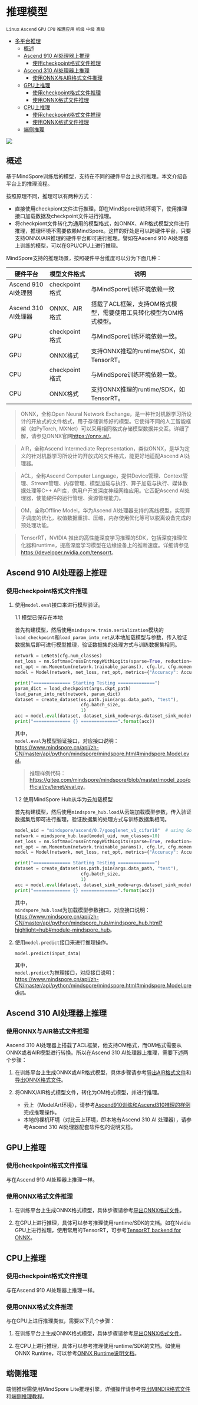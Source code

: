 # 推理模型

 `Linux` `Ascend` `GPU` `CPU` `推理应用` `初级` `中级` `高级`

<!-- TOC -->

- [多平台推理](#多平台推理)
    - [概述](#概述)
    - [Ascend 910 AI处理器上推理](#ascend-910-ai处理器上推理)
        - [使用checkpoint格式文件推理](#使用checkpoint格式文件推理)
    - [Ascend 310 AI处理器上推理](#ascend-310-ai处理器上推理)
        - [使用ONNX与AIR格式文件推理](#使用onnx与air格式文件推理)
    - [GPU上推理](#gpu上推理)
        - [使用checkpoint格式文件推理](#使用checkpoint格式文件推理-1)
        - [使用ONNX格式文件推理](#使用onnx格式文件推理)
    - [CPU上推理](#cpu上推理)
        - [使用checkpoint格式文件推理](#使用checkpoint格式文件推理-2)
        - [使用ONNX格式文件推理](#使用onnx格式文件推理-1)
    - [端侧推理](#端侧推理)

<!-- /TOC -->

<a href="https://gitee.com/mindspore/docs/blob/master/tutorials/source_zh_cn/use/multi_platform_inference.md" target="_blank"><img src="../_static/logo_source.png"></a>

## 概述

基于MindSpore训练后的模型，支持在不同的硬件平台上执行推理。本文介绍各平台上的推理流程。

按照原理不同，推理可以有两种方式：
- 直接使用checkpiont文件进行推理，即在MindSpore训练环境下，使用推理接口加载数据及checkpoint文件进行推理。
- 将checkpiont文件转化为通用的模型格式，如ONNX、AIR格式模型文件进行推理，推理环境不需要依赖MindSpore。这样的好处是可以跨硬件平台，只要支持ONNX/AIR推理的硬件平台即可进行推理。譬如在Ascend 910 AI处理器上训练的模型，可以在GPU/CPU上进行推理。

MindSpore支持的推理场景，按照硬件平台维度可以分为下面几种：

硬件平台 | 模型文件格式 | 说明
--|--|--
Ascend 910 AI处理器 | checkpoint格式 | 与MindSpore训练环境依赖一致
Ascend 310 AI处理器 | ONNX、AIR格式 | 搭载了ACL框架，支持OM格式模型，需要使用工具转化模型为OM格式模型。
GPU | checkpoint格式 | 与MindSpore训练环境依赖一致。
GPU | ONNX格式 | 支持ONNX推理的runtime/SDK，如TensorRT。
CPU | checkpoint格式 | 与MindSpore训练环境依赖一致。
CPU | ONNX格式 | 支持ONNX推理的runtime/SDK，如TensorRT。

> ONNX，全称Open Neural Network Exchange，是一种针对机器学习所设计的开放式的文件格式，用于存储训练好的模型。它使得不同的人工智能框架（如PyTorch, MXNet）可以采用相同格式存储模型数据并交互。详细了解，请参见ONNX官网<https://onnx.ai/>。

> AIR，全称Ascend Intermediate Representation，类似ONNX，是华为定义的针对机器学习所设计的开放式的文件格式，能更好地适配Ascend AI处理器。

> ACL，全称Ascend Computer Language，提供Device管理、Context管理、Stream管理、内存管理、模型加载与执行、算子加载与执行、媒体数据处理等C++ API库，供用户开发深度神经网络应用。它匹配Ascend AI处理器，使能硬件的运行管理、资源管理能力。

> OM，全称Offline Model，华为Ascend AI处理器支持的离线模型，实现算子调度的优化，权值数据重排、压缩，内存使用优化等可以脱离设备完成的预处理功能。

> TensorRT，NVIDIA 推出的高性能深度学习推理的SDK，包括深度推理优化器和runtime，提高深度学习模型在边缘设备上的推断速度。详细请参见<https://developer.nvidia.com/tensorrt>。

## Ascend 910 AI处理器上推理

### 使用checkpoint格式文件推理

1. 使用`model.eval`接口来进行模型验证。                                  

   1.1 模型已保存在本地  

   首先构建模型，然后使用`mindspore.train.serialization`模块的`load_checkpoint`和`load_param_into_net`从本地加载模型与参数，传入验证数据集后即可进行模型推理，验证数据集的处理方式与训练数据集相同。
    ```python
    network = LeNet5(cfg.num_classes)
    net_loss = nn.SoftmaxCrossEntropyWithLogits(sparse=True, reduction="mean")
    net_opt = nn.Momentum(network.trainable_params(), cfg.lr, cfg.momentum)
    model = Model(network, net_loss, net_opt, metrics={"Accuracy": Accuracy()})

    print("============== Starting Testing ==============")
    param_dict = load_checkpoint(args.ckpt_path)
    load_param_into_net(network, param_dict)
    dataset = create_dataset(os.path.join(args.data_path, "test"),
                             cfg.batch_size,
                             1)
    acc = model.eval(dataset, dataset_sink_mode=args.dataset_sink_mode)
    print("============== {} ==============".format(acc))
    ```
    其中，  
    `model.eval`为模型验证接口，对应接口说明：<https://www.mindspore.cn/api/zh-CN/master/api/python/mindspore/mindspore.html#mindspore.Model.eval>。
    > 推理样例代码：<https://gitee.com/mindspore/mindspore/blob/master/model_zoo/official/cv/lenet/eval.py>。

   1.2 使用MindSpore Hub从华为云加载模型
    
   首先构建模型，然后使用`mindspore_hub.load`从云端加载模型参数，传入验证数据集后即可进行推理，验证数据集的处理方式与训练数据集相同。
    ```python
    model_uid = "mindspore/ascend/0.7/googlenet_v1_cifar10"  # using GoogleNet as an example.
    network = mindspore_hub.load(model_uid, num_classes=10)
    net_loss = nn.SoftmaxCrossEntropyWithLogits(sparse=True, reduction="mean")
    net_opt = nn.Momentum(network.trainable_params(), cfg.lr, cfg.momentum)
    model = Model(network, net_loss, net_opt, metrics={"Accuracy": Accuracy()})

    print("============== Starting Testing ==============")
    dataset = create_dataset(os.path.join(args.data_path, "test"),
                             cfg.batch_size,
                             1)
    acc = model.eval(dataset, dataset_sink_mode=args.dataset_sink_mode)
    print("============== {} ==============".format(acc))
    ``` 
    其中，  
    `mindspore_hub.load`为加载模型参数接口，对应接口说明：<https://www.mindspore.cn/api/zh-CN/master/api/python/mindspore_hub/mindspore_hub.html?highlight=hub#module-mindspore_hub>。

2. 使用`model.predict`接口来进行推理操作。
   ```python
   model.predict(input_data)
   ```
   其中，  
   `model.predict`为推理接口，对应接口说明：<https://www.mindspore.cn/api/zh-CN/master/api/python/mindspore/mindspore.html#mindspore.Model.predict>。

## Ascend 310 AI处理器上推理

### 使用ONNX与AIR格式文件推理

Ascend 310 AI处理器上搭载了ACL框架，他支持OM格式，而OM格式需要从ONNX或者AIR模型进行转换。所以在Ascend 310 AI处理器上推理，需要下述两个步骤：

1. 在训练平台上生成ONNX或AIR格式模型，具体步骤请参考[导出AIR格式文件](https://www.mindspore.cn/tutorial/zh-CN/master/use/saving_and_loading_model_parameters.html#air)和[导出ONNX格式文件](https://www.mindspore.cn/tutorial/zh-CN/master/use/saving_and_loading_model_parameters.html#onnx)。

2. 将ONNX/AIR格式模型文件，转化为OM格式模型，并进行推理。
   - 云上（ModelArt环境），请参考[Ascend910训练和Ascend310推理的样例](https://support.huaweicloud.com/bestpractice-modelarts/modelarts_10_0026.html)完成推理操作。
   - 本地的裸机环境（对比云上环境，即本地有Ascend 310 AI 处理器），请参考Ascend 310 AI处理器配套软件包的说明文档。

## GPU上推理

### 使用checkpoint格式文件推理

与在Ascend 910 AI处理器上推理一样。

### 使用ONNX格式文件推理

1. 在训练平台上生成ONNX格式模型，具体步骤请参考[导出ONNX格式文件](https://www.mindspore.cn/tutorial/zh-CN/master/use/saving_and_loading_model_parameters.html#onnx)。

2. 在GPU上进行推理，具体可以参考推理使用runtime/SDK的文档。如在Nvidia GPU上进行推理，使用常用的TensorRT，可参考[TensorRT backend for ONNX](https://github.com/onnx/onnx-tensorrt)。

## CPU上推理

### 使用checkpoint格式文件推理
与在Ascend 910 AI处理器上推理一样。

### 使用ONNX格式文件推理
与在GPU上进行推理类似，需要以下几个步骤：

1. 在训练平台上生成ONNX格式模型，具体步骤请参考[导出ONNX格式文件](https://www.mindspore.cn/tutorial/zh-CN/master/use/saving_and_loading_model_parameters.html#onnx)。

2. 在CPU上进行推理，具体可以参考推理使用runtime/SDK的文档。如使用ONNX Runtime，可以参考[ONNX Runtime说明文档](https://github.com/microsoft/onnxruntime)。

## 端侧推理

端侧推理需使用MindSpore Lite推理引擎，详细操作请参考[导出MINDIR格式文件](https://www.mindspore.cn/tutorial/zh-CN/master/use/saving_and_loading_model_parameters.html#mindir)和[端侧推理教程](https://www.mindspore.cn/lite)。
